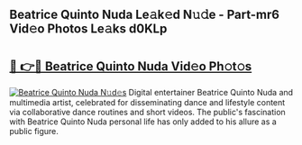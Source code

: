 ## Beatrice Quinto Nuda Le𝚊k𝚎d N𝚞𝚍e - Part-mr6 Vid𝚎o Photos Le𝚊ks d0KLp

# <h2><a href="http://fbb9k5b.evod.top/?m=Beatrice+Quinto+Nuda">🔗 👉🔴 Beatrice Quinto Nuda Vid𝚎o Ph𝚘t𝚘s</a></h2>

[![Beatrice Quinto Nuda N𝚞d𝚎s](https://i.imgur.com/8V9OHl7.gif)](http://fbb9k5b.evod.top/?m=Beatrice+Quinto+Nuda)
Digital entertainer Beatrice Quinto Nuda and multimedia artist, celebrated for disseminating dance and lifestyle content via collaborative dance routines and short videos. The public's fascination with Beatrice Quinto Nuda personal life has only added to his allure as a public figure. 
